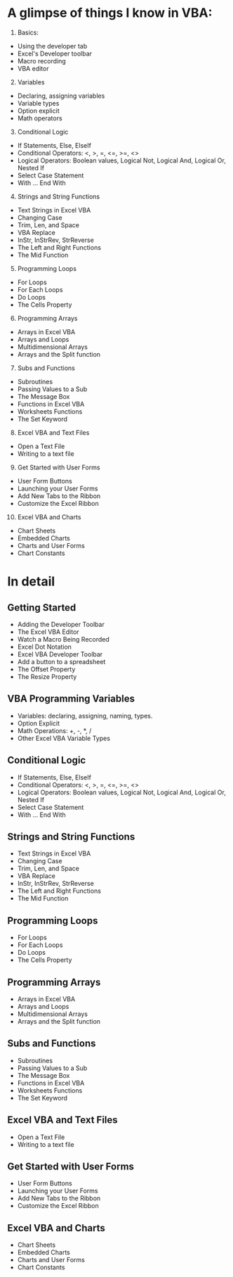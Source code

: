 # A glimpse of things I know in VBA:

1. Basics:
* Using the developer tab
* Excel's Developer toolbar
* Macro recording
* VBA editor

2. Variables
* Declaring, assigning variables
* Variable types
* Option explicit
* Math operators

3. Conditional Logic
* If Statements, Else, ElseIf
* Conditional Operators: <, >, =, <=, >=, <>
* Logical Operators: Boolean values, Logical Not, Logical And, Logical Or, Nested If
* Select Case Statement
* With ... End With

4. Strings and String Functions
* Text Strings in Excel VBA
* Changing Case
* Trim, Len, and Space
* VBA Replace
* InStr, InStrRev, StrReverse
* The Left and Right Functions
* The Mid Function

5. Programming Loops
* For Loops
* For Each Loops
* Do Loops
* The Cells Property

6. Programming Arrays
* Arrays in Excel VBA
* Arrays and Loops
* Multidimensional Arrays
* Arrays and the Split function

7. Subs and Functions
* Subroutines
* Passing Values to a Sub
* The Message Box
* Functions in Excel VBA
* Worksheets Functions
* The Set Keyword

8. Excel VBA and Text Files
* Open a Text File
* Writing to a text file

9. Get Started with User Forms
* User Form Buttons
* Launching your User Forms
* Add New Tabs to the Ribbon
* Customize the Excel Ribbon

10. Excel VBA and Charts
* Chart Sheets
* Embedded Charts
* Charts and User Forms
* Chart Constants


# In detail

## Getting Started
* Adding the Developer Toolbar
* The Excel VBA Editor
* Watch a Macro Being Recorded
* Excel Dot Notation
* Excel VBA Developer Toolbar
* Add a button to a spreadsheet
* The Offset Property
* The Resize Property

## VBA Programming Variables
* Variables: declaring, assigning, naming, types.
* Option Explicit
* Math Operations: +, -, *, /
* Other Excel VBA Variable Types

## Conditional Logic
* If Statements, Else, ElseIf
* Conditional Operators: <, >, =, <=, >=, <>
* Logical Operators: Boolean values, Logical Not, Logical And, Logical Or, Nested If
* Select Case Statement
* With ... End With

## Strings and String Functions
* Text Strings in Excel VBA
* Changing Case
* Trim, Len, and Space
* VBA Replace
* InStr, InStrRev, StrReverse
* The Left and Right Functions
* The Mid Function

## Programming Loops
* For Loops
* For Each Loops
* Do Loops
* The Cells Property

## Programming Arrays
* Arrays in Excel VBA
* Arrays and Loops
* Multidimensional Arrays
* Arrays and the Split function

## Subs and Functions
* Subroutines
* Passing Values to a Sub
* The Message Box
* Functions in Excel VBA
* Worksheets Functions
* The Set Keyword

## Excel VBA and Text Files
* Open a Text File
* Writing to a text file

## Get Started with User Forms
* User Form Buttons
* Launching your User Forms
* Add New Tabs to the Ribbon
* Customize the Excel Ribbon

## Excel VBA and Charts
* Chart Sheets
* Embedded Charts
* Charts and User Forms
* Chart Constants
